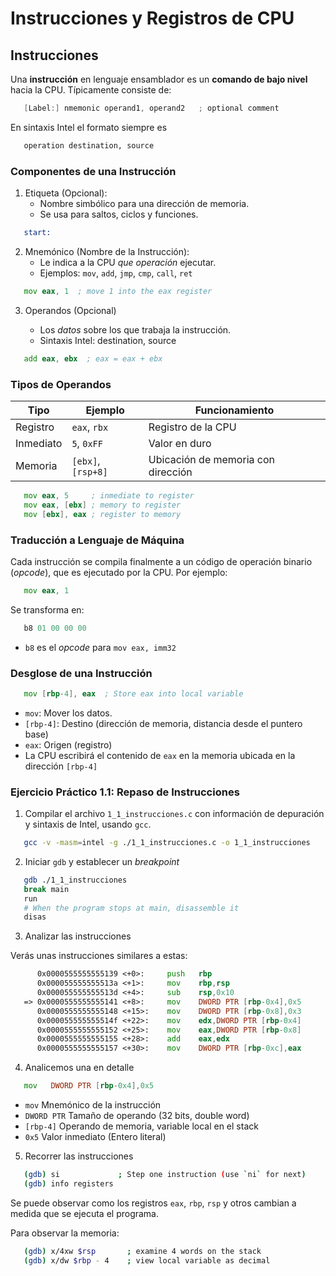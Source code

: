 # Instrucciones y Registros de CPU

## Instrucciones

Una **instrucción** en lenguaje ensamblador es un **comando de bajo nivel** hacia la CPU. Típicamente consiste de:

```cpp
   [Label:] nmemonic operand1, operand2   ; optional comment
```

En sintaxis Intel el formato siempre es

```bash
   operation destination, source
```

### Componentes de una Instrucción

1. Etiqueta (Opcional):
   - Nombre simbólico para una dirección de memoria.
   - Se usa para saltos, ciclos y funciones.

```asm
   start:
```

2. Mnemónico (Nombre de la Instrucción):
   - Le indica a la CPU *que operación* ejecutar.
   - Ejemplos: `mov`, `add`, `jmp`, `cmp`, `call`, `ret`

```asm
   mov eax, 1  ; move 1 into the eax register
```

3. Operandos (Opcional)

   - Los *datos* sobre los que trabaja la instrucción.
   - Sintaxis Intel: destination, source

```asm
   add eax, ebx  ; eax = eax + ebx
```

### Tipos de Operandos

| Tipo          | Ejemplo            | Funcionamiento                     |
|---------------|--------------------|------------------------------------|
| Registro      | `eax`, `rbx`       | Registro de la CPU                 |
| Inmediato     | `5`, `0xFF`        | Valor en duro                      |
| Memoria       | `[ebx]`, `[rsp+8]` | Ubicación de memoria con dirección |

```asm
   mov eax, 5     ; inmediate to register
   mov eax, [ebx] ; memory to register
   mov [ebx], eax ; register to memory 
```

### Traducción a Lenguaje de Máquina

Cada instrucción se compila finalmente a un código de operación binario (*opcode*), que es ejecutado por la CPU. Por ejemplo:

```asm
   mov eax, 1
```

Se transforma en:

```asm
   b8 01 00 00 00
```

- `b8` es el *opcode* para `mov eax, imm32`

### Desglose de una Instrucción

```asm
   mov [rbp-4], eax  ; Store eax into local variable
```

- `mov`: Mover los datos.
- `[rbp-4]`: Destino (dirección de memoria, distancia desde el puntero base)
- `eax`: Origen (registro)
- La CPU escribirá el contenido de `eax` en la memoria ubicada en la dirección `[rbp-4]`

### Ejercicio Práctico 1.1: Repaso de Instrucciones

1. Compilar el archivo `1_1_instrucciones.c` con información de depuración y sintaxis de Intel, usando `gcc`.

```bash
   gcc -v -masm=intel -g ./1_1_instrucciones.c -o 1_1_instrucciones
```

2. Iniciar `gdb` y establecer un *breakpoint*

```bash
   gdb ./1_1_instrucciones
   break main
   run
   # When the program stops at main, disassemble it
   disas
```

3. Analizar las instrucciones

Verás unas instrucciones similares a estas:

```asm
      0x0000555555555139 <+0>:     push   rbp
      0x000055555555513a <+1>:     mov    rbp,rsp
      0x000055555555513d <+4>:     sub    rsp,0x10
   => 0x0000555555555141 <+8>:     mov    DWORD PTR [rbp-0x4],0x5
      0x0000555555555148 <+15>:    mov    DWORD PTR [rbp-0x8],0x3
      0x000055555555514f <+22>:    mov    edx,DWORD PTR [rbp-0x4]
      0x0000555555555152 <+25>:    mov    eax,DWORD PTR [rbp-0x8]
      0x0000555555555155 <+28>:    add    eax,edx
      0x0000555555555157 <+30>:    mov    DWORD PTR [rbp-0xc],eax
```

4. Analicemos una en detalle

```asm
   mov   DWORD PTR [rbp-0x4],0x5
```

   - `mov`        Mnemónico de la instrucción
   - `DWORD PTR`  Tamaño de operando (32 bits, double word)
   - `[rbp-4]`    Operando de memoria, variable local en el stack
   - `0x5`        Valor inmediato (Entero literal)

5. Recorrer las instrucciones

```bash
   (gdb) si             ; Step one instruction (use `ni` for next)
   (gdb) info registers
```

Se puede observar como los registros `eax`, `rbp`, `rsp` y otros cambian a medida que se ejecuta el programa.

Para observar la memoria:

```bash
   (gdb) x/4xw $rsp       ; examine 4 words on the stack
   (gdb) x/dw $rbp - 4    ; view local variable as decimal
```